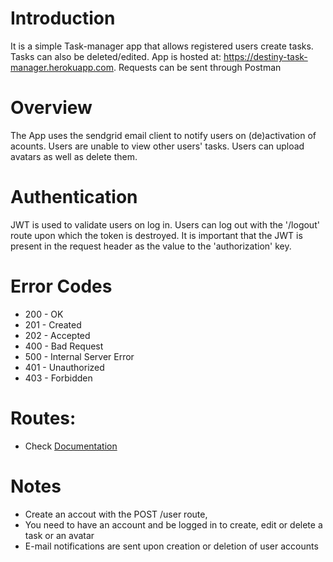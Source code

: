 # Introduction
It is a simple Task-manager app that allows registered users create tasks. Tasks can also be deleted/edited.
App is hosted at: https://destiny-task-manager.herokuapp.com.
Requests can be sent through Postman

# Overview
The App uses the sendgrid email client to notify users on (de)activation of acounts. Users are unable to view other users' tasks. Users can upload avatars as well as delete them.

# Authentication
JWT is used to validate users on log in. Users can log out with the '/logout' route upon which the token is destroyed. It is important that the JWT is present in the request header as the value to the 'authorization' key.

# Error Codes
* 200 - OK
* 201 - Created
* 202 - Accepted
* 400 - Bad Request
* 500 - Internal Server Error
* 401 - Unauthorized
* 403 - Forbidden

# Routes: 
* Check [Documentation](https://documenter.getpostman.com/view/8630438/SVtVSn4o?version=latest)

# Notes
* Create an accout with the POST /user route,
* You need to have an account and be logged in to create, edit or delete a task or an avatar
* E-mail notifications are sent upon creation or deletion of user accounts
